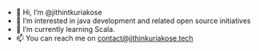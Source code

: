 - 👋 Hi, I’m @jithintkuriakose
- 👀 I’m interested in java development and related open source initiatives
- 🌱 I’m currently learning Scala.
- 📫 You can reach me on contact@jithinkuriakose.tech

<!---
jithintkuriakose/jithintkuriakose is a ✨ special ✨ repository because its `README.md` (this file) appears on your GitHub profile.
You can click the Preview link to take a look at your changes.
--->
